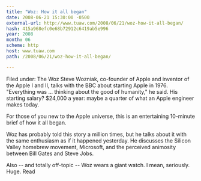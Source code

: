 ```yaml
---
title: "Woz: How it all began"
date: 2008-06-21 15:30:00 -0500
external-url: http://www.tuaw.com/2008/06/21/woz-how-it-all-began/
hash: 415a968efc0e68b72912c6419ab5e996
year: 2008
month: 06
scheme: http
host: www.tuaw.com
path: /2008/06/21/woz-how-it-all-began/

---
```


Filed under: The Woz
Steve Wozniak, co-founder of Apple and inventor of the Apple I and II, talks with the BBC about starting Apple in 1976. "Everything was ... thinking about the good of humanity," he said. His starting salary? $24,000 a year: maybe a quarter of what an Apple engineer makes today. 

For those of you new to the Apple universe, this is an entertaining 10-minute brief of how it all began. 

Woz has probably told this story a million times, but he talks about it with the same enthusiasm as if it happened yesterday. He discusses the Silicon Valley homebrew movement, Microsoft, and the perceived animosity between Bill Gates and Steve Jobs.

Also -- and totally off-topic -- Woz wears a giant watch. I mean, seriously. Huge.
Read
